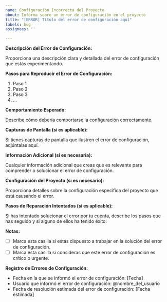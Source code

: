 ```yaml
---
name: Configuración Incorrecta del Proyecto
about: Informa sobre un error de configuración en el proyecto
title: "[ERROR] Título del error de configuración aquí"
labels: bug
assignees: ''

---
```


**Descripción del Error de Configuración:**

Proporciona una descripción clara y detallada del error de configuración que estás experimentando.

**Pasos para Reproducir el Error de Configuración:**

1. Paso 1
2. Paso 2
3. Paso 3
4. ...

**Comportamiento Esperado:**

Describe cómo debería comportarse la configuración correctamente.

**Capturas de Pantalla (si es aplicable):**

Si tienes capturas de pantalla que ilustren el error de configuración, adjúntalas aquí.

**Información Adicional (si es necesaria):**

Cualquier información adicional que creas que es relevante para comprender o solucionar el error de configuración.

**Configuración del Proyecto (si es necesario):**

Proporciona detalles sobre la configuración específica del proyecto que está causando el error.

**Pasos de Reparación Intentados (si es aplicable):**

Si has intentado solucionar el error por tu cuenta, describe los pasos que has seguido y si alguno de ellos ha tenido éxito.

**Notas:**

- [ ] Marca esta casilla si estás dispuesto a trabajar en la solución del error de configuración.
- [ ] Marca esta casilla si consideras que este error de configuración es crítico o urgente.

**Registro de Errores de Configuración:**

- Fecha en la que se informó el error de configuración: [Fecha]
- Usuario que informó el error de configuración: @nombre_del_usuario
- Fecha de resolución estimada del error de configuración: [Fecha estimada]
